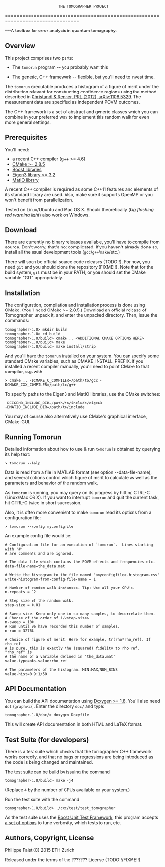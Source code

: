 
                            THE TOMOGRAPHER PROJECT
================================================================================

---A toolbox for error analysis in quantum tomography.


Overview
--------

This project comprises two parts:

 * The `tomorun` program -- you probably want this

 * The generic, C++ framework -- flexible, but you'll need to invest time.

The `tomorun` executable produces a histogram of a figure of merit under the
distribution relevant for constructing confidence regions using the method
described in [Christandl & Renner, PRL (2012),
arXiv:1108.5329](http://arxiv.org/abs/1108.5329). The measurement data are
specified as independent POVM outcomes.

The C++ framework is a set of abstract and generic classes which you can combine
in your preferred way to implement this random walk for even more general
settings.


Prerequisites
-------------

You'll need:

  - a recent C++ compiler (g++ >= 4.6)
  - [CMake >= 2.8.5](http://www.cmake.org/)
  - [Boost libraries](http://www.boost.org/)
  - [Eigen3 library >= 3.2](http://eigen.tuxfamily.org/)
  - [MatIO library](https://sourceforge.net/projects/matio/)

A recent C++ compiler is required as some C++11 features and elements of its
standard library are used. Also, make sure it supports OpenMP or you won't
benefit from parallelization.

Tested on Linux/Ubuntu and Mac OS X. Should theoretically (*big flashing red
warning light*) also work on Windows.


Download
--------

There are currently no binary releases available, you'll have to compile from
source. Don't worry, that's not complicated. If you haven't already done so,
install all the usual development tools (`gcc`/`g++`/`make`/etc.)

There will soon be official source code releases (TODO!!). For now, you need
`git` and you should clone the repository (FIXME!!). Note that for the build
system, `git` must be in your PATH, or you should set the CMake variable "GIT"
appropriately.


Installation
------------

The configuration, compilation and installation process is done using
CMake. (You'll need CMake >= 2.8.5.)  Download an official release of
Tomographer, unpack it, and enter the unpacked directory. Then, issue the
commands:

    tomographer-1.0> mkdir build
    tomographer-1.0> cd build
    tomographer-1.0/build> cmake .. <ADDITIONAL CMAKE OPTIONS HERE>
    tomographer-1.0/build> make
    tomographer-1.0/build> make install/strip

And you'll have the `tomorun` installed on your system. You can specify some
standard CMake variables, such as CMAKE_INSTALL_PREFIX. If you installed a
recent compiler manually, you'll need to point CMake to that compiler, e.g. with

    > cmake .. -DCMAKE_C_COMPILER=/path/to/gcc -DCMAKE_CXX_COMPILER=/path/to/g++ 

To specify paths to the Eigen3 and MatIO libraries, use the CMake switches:

    -DEIGEN3_INCLUDE_DIR=/path/to/include/eigen3
    -DMATIO_INCLUDE_DIR=/path/to/include

You may of course also alternatively use CMake's graphical interface, CMake-GUI.


Running Tomorun
---------------

Detailed information about how to use & run `tomorun` is obtained by querying
its help text:

    > tomorun --help

Data is read from a file in MATLAB format (see option --data-file-name), and
several options control which figure of merit to calculate as well as the
parameters and behavior of the random walk.

As `tomorun` is running, you may query on its progress by hitting CTRL-C
(Linux/Mac OS X). If you want to interrupt `tomorun` and quit the current task,
hit CTRL-C twice in short succession.

Also, it is often more convenient to make `tomorun` read its options from a
configuration file:

    > tomorun --config myconfigfile

An example config file would be:

    # Configuration file for an execution of `tomorun`.  Lines starting with '#'
    # are comments and are ignored.
    
    # The data file which contains the POVM effects and frequencies etc.
    data-file-name=the_data.mat
    
    # Write the histogram to the file named "<myconfigfile>-histogram.csv"
    write-histogram-from-config-file-name = 1

    # Number of random walk instances. Tip: Use all your CPU's.
    n-repeats = 12

    # Step size of the random walk.
    step-size = 0.01

    # Sweep size. Keep only one in so many samples, to decorrelate them.
    # Choose of the order of 1/<step-size>
    n-sweep = 100
    # Run until we have recorded this number of samples.
    n-run = 32768

    # Choice of figure of merit. Here for example, tr(rho*rho_ref). If rho_ref
    # is pure, this is exactly the (squared) fidelity to rho_ref. "rho_ref" is
    # the name of a variable defined in 'the_data.mat'
    value-type=obs-value:rho_ref

    # The parameters of the histogram. MIN:MAX/NUM_BINS
    value-hist=0.9:1/50


API Documentation
-----------------

You can build the API documentation using [Doxygen >= 1.8][doxygen]. You'll also need
`dot` (`graphviz`). Enter the directory `doc/` and type:

    tomographer-1.0/doc/> doxygen Doxyfile

This will create API documentation in both HTML and LaTeX format.

[doxygen]: http://www.doxygen.org/


Test Suite (for developers)
---------------------------

There is a test suite which checks that the tomographer C++ framework works
correctly, and that no bugs or regressions are being introduced as the code is
being changed and maintained.

The test suite can be build by issuing the command

    tomographer-1.0/build> make -j4

(Replace `4` by the number of CPUs available on your system.)

Run the test suite with the command

    tomographer-1.0/build> ./cxx/test/test_tomographer

As the test suite uses the [Boost Unit Test Framework][boost_test], this program
accepts [a set of options][boost_test_options] to tune verbosity, which tests to
run, etc.

[boost_test]: http://www.boost.org/doc/libs/1_59_0/libs/test/doc/html/index.html
[boost_test_options]: http://www.boost.org/doc/libs/1_59_0/libs/test/doc/html/boost_test/runtime_config/summary.html


Authors, Copyright, License
---------------------------

Philippe Faist
(C) 2015 ETH Zurich

Released under the terms of the ??????? License (TODO!!/FIXME!!)
